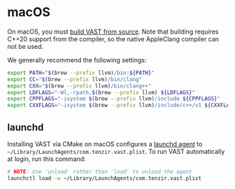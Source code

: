 # macOS

On macOS, you must [build VAST from source](../build.md). Note that building
requires C++20 support from the compiler, so the native AppleClang compiler can
not be used.

We generally recommend the following settings:

```bash
export PATH="$(brew --prefix llvm)/bin:${PATH}"
export CC="$(brew --prefix llvm)/bin/clang"
export CXX="$(brew --prefix llvm)/bin/clang++"
export LDFLAGS="-Wl,-rpath,$(brew --prefix llvm) ${LDFLAGS}"
export CPPFLAGS="-isystem $(brew --prefix llvm)/include ${CPPFLAGS}"
export CXXFLAGS="-isystem $(brew --prefix llvm)/include/c++/v1 ${CXXFLAGS}"
```

 ## launchd

 Installing VAST via CMake on macOS configures a [launchd
 agent](https://www.launchd.info) to
 `~/Library/LaunchAgents/com.tenzir.vast.plist`. To run VAST automatically at
 login, run this command:

 ```bash
 # NOTE: Use 'unload' rather than 'load' to unload the agent
 launchctl load -w ~/Library/LaunchAgents/com.tenzir.vast.plist
 ```
